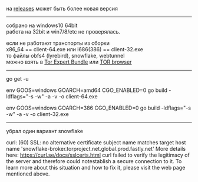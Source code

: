 на [releases](https://github.com/LeonMskRu/arti_windows/releases) может быть более новая версия

---

собрано на windows10 64bit\
работа на 32bit и win7/8/etc не проверялась.

если не работают транспорты из сборки\
x86_64 == client-64.exe или i686(386) == client-32.exe\
то файлы obfs4 (lyrebird), snowflake, webtunnel\
можно взять в [Tor Expert Bundle](https://www.torproject.org/download/tor/)
или [TOR browser](https://dist.torproject.org/torbrowser/)

---

go get -u

env GOOS=windows GOARCH=amd64 CGO_ENABLED=0 go build -ldflags="-s -w" -a -v -o client-64.exe

env GOOS=windows GOARCH=386 CGO_ENABLED=0 go build -ldflags="-s -w" -a -v -o client-32.exe


---

убрал один вариант snowflake

curl: (60) SSL: no alternative certificate subject name matches target host name 'snowflake-broker.torproject.net.global.prod.fastly.net'
More details here: https://curl.se/docs/sslcerts.html
curl failed to verify the legitimacy of the server and therefore could notestablish a secure connection to it. To learn more about this situation and how to fix it, please visit the web page mentioned above.
